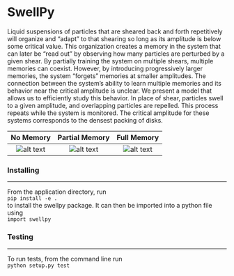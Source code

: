 # SwellPy

Liquid suspensions of particles that are sheared back and forth repetitively will organize and “adapt” to
that shearing so long as its amplitude is below some critical value. This organization creates a memory
in the system that can later be “read out” by observing how many particles are perturbed by a given
shear. By partially training the system on multiple shears, multiple memories can coexist. However, by
introducing progressively larger memories, the system “forgets” memories at smaller amplitudes. The
connection between the system’s ability to learn multiple memories and its behavior near the critical
amplitude is unclear. We present a model that allows us to efficiently study this behavior. In place of shear, particles swell to a given amplitude, and overlapping particles are
repelled. This process repeats while the system is monitored. The critical amplitude for these systems
corresponds to the densest packing of disks.

No Memory|Partial Memory|Full Memory
:------------:|:-------------:|:--------------:
![alt text](https://nproctor.github.io/img/noMem.png)|![alt text](https://nproctor.github.io/img/partialMem.png)|![alt text](https://nproctor.github.io/img/fullMem.png)




### Installing
***
From the application directory, run  
`pip install -e .`  
to install the swellpy package. It can then be imported into a python file using  
`import swellpy`

### Testing
***
To run tests, from the command line run  
`python setup.py test`


